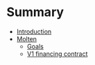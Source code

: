 # Summary

* [Introduction](README.md)
* [Molten](molten/README.md)
    * [Goals](/molten/goals.md)
    * [V1 financing contract](molten/v1.md)
